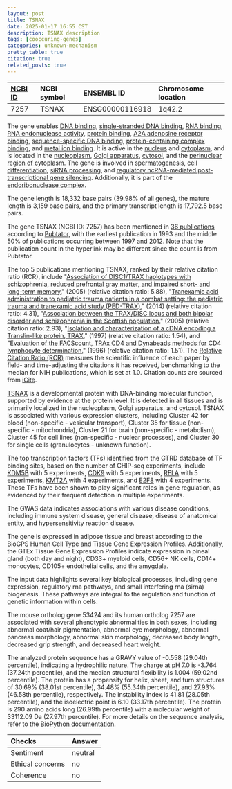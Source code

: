 ```yaml
---
layout: post
title: TSNAX
date: 2025-01-17 16:55 CST
description: TSNAX description
tags: [cooccuring-genes]
categories: unknown-mechanism
pretty_table: true
citation: true
related_posts: true
---
```




| [NCBI ID](https://www.ncbi.nlm.nih.gov/gene/7257) | NCBI symbol | ENSEMBL ID | Chromosome location |
| :-------- | :------- | :-------- | :------- |
| 7257  | TSNAX | ENSG00000116918 | 1q42.2 |



The gene enables [DNA binding](https://amigo.geneontology.org/amigo/term/GO:0003677), [single-stranded DNA binding](https://amigo.geneontology.org/amigo/term/GO:0003697), [RNA binding](https://amigo.geneontology.org/amigo/term/GO:0003723), [RNA endonuclease activity](https://amigo.geneontology.org/amigo/term/GO:0004521), [protein binding](https://amigo.geneontology.org/amigo/term/GO:0005515), [A2A adenosine receptor binding](https://amigo.geneontology.org/amigo/term/GO:0031687), [sequence-specific DNA binding](https://amigo.geneontology.org/amigo/term/GO:0043565), [protein-containing complex binding](https://amigo.geneontology.org/amigo/term/GO:0044877), and [metal ion binding](https://amigo.geneontology.org/amigo/term/GO:0046872). It is active in the [nucleus](https://amigo.geneontology.org/amigo/term/GO:0005634) and [cytoplasm](https://amigo.geneontology.org/amigo/term/GO:0005737), and is located in the [nucleoplasm](https://amigo.geneontology.org/amigo/term/GO:0005654), [Golgi apparatus](https://amigo.geneontology.org/amigo/term/GO:0005794), [cytosol](https://amigo.geneontology.org/amigo/term/GO:0005829), and the [perinuclear region of cytoplasm](https://amigo.geneontology.org/amigo/term/GO:0048471). The gene is involved in [spermatogenesis](https://amigo.geneontology.org/amigo/term/GO:0007283), [cell differentiation](https://amigo.geneontology.org/amigo/term/GO:0030154), [siRNA processing](https://amigo.geneontology.org/amigo/term/GO:0030422), and [regulatory ncRNA-mediated post-transcriptional gene silencing](https://amigo.geneontology.org/amigo/term/GO:0035194). Additionally, it is part of the [endoribonuclease complex](https://amigo.geneontology.org/amigo/term/GO:1902555).


The gene length is 18,332 base pairs (39.98% of all genes), the mature length is 3,159 base pairs, and the primary transcript length is 17,792.5 base pairs.


The gene TSNAX (NCBI ID: 7257) has been mentioned in [36 publications](https://pubmed.ncbi.nlm.nih.gov/?term=%22TSNAX%22) according to [Pubtator](https://academic.oup.com/nar/article/47/W1/W587/5494727), with the earliest publication in 1993 and the middle 50% of publications occurring between 1997 and 2012. Note that the publication count in the hyperlink may be different since the count is from Pubtator.


The top 5 publications mentioning TSNAX, ranked by their relative citation ratio (RCR), include "[Association of DISC1/TRAX haplotypes with schizophrenia, reduced prefrontal gray matter, and impaired short- and long-term memory.](https://pubmed.ncbi.nlm.nih.gov/16275808)" (2005) (relative citation ratio: 5.88), "[Tranexamic acid administration to pediatric trauma patients in a combat setting: the pediatric trauma and tranexamic acid study (PED-TRAX).](https://pubmed.ncbi.nlm.nih.gov/25423534)" (2014) (relative citation ratio: 4.31), "[Association between the TRAX/DISC locus and both bipolar disorder and schizophrenia in the Scottish population.](https://pubmed.ncbi.nlm.nih.gov/15838535)" (2005) (relative citation ratio: 2.93), "[Isolation and characterization of a cDNA encoding a Translin-like protein, TRAX.](https://pubmed.ncbi.nlm.nih.gov/9013868)" (1997) (relative citation ratio: 1.54), and "[Evaluation of the FACScount, TRAx CD4 and Dynabeads methods for CD4 lymphocyte determination.](https://pubmed.ncbi.nlm.nih.gov/8814325)" (1996) (relative citation ratio: 1.51). The [Relative Citation Ratio (RCR)](https://journals.plos.org/plosbiology/article?id=10.1371/journal.pbio.1002541) measures the scientific influence of each paper by field- and time-adjusting the citations it has received, benchmarking to the median for NIH publications, which is set at 1.0. Citation counts are sourced from [iCite](https://icite.od.nih.gov).


[TSNAX](https://www.proteinatlas.org/ENSG00000116918-TSNAX) is a developmental protein with DNA-binding molecular function, supported by evidence at the protein level. It is detected in all tissues and is primarily localized in the nucleoplasm, Golgi apparatus, and cytosol. TSNAX is associated with various expression clusters, including Cluster 42 for blood (non-specific - vesicular transport), Cluster 35 for tissue (non-specific - mitochondria), Cluster 21 for brain (non-specific - metabolism), Cluster 45 for cell lines (non-specific - nuclear processes), and Cluster 30 for single cells (granulocytes - unknown function).


The top transcription factors (TFs) identified from the GTRD database of TF binding sites, based on the number of CHIP-seq experiments, include [KDM5B](https://www.ncbi.nlm.nih.gov/gene/10765) with 5 experiments, [CDK9](https://www.ncbi.nlm.nih.gov/gene/1025) with 5 experiments, [RELA](https://www.ncbi.nlm.nih.gov/gene/5970) with 5 experiments, [KMT2A](https://www.ncbi.nlm.nih.gov/gene/4297) with 4 experiments, and [E2F8](https://www.ncbi.nlm.nih.gov/gene/79733) with 4 experiments. These TFs have been shown to play significant roles in gene regulation, as evidenced by their frequent detection in multiple experiments.



The GWAS data indicates associations with various disease conditions, including immune system disease, general disease, disease of anatomical entity, and hypersensitivity reaction disease.



The gene is expressed in adipose tissue and breast according to the BioGPS Human Cell Type and Tissue Gene Expression Profiles. Additionally, the GTEx Tissue Gene Expression Profiles indicate expression in pineal gland (both day and night), CD33+ myeloid cells, CD56+ NK cells, CD14+ monocytes, CD105+ endothelial cells, and the amygdala.


The input data highlights several key biological processes, including gene expression, regulatory rna pathways, and small interfering rna (sirna) biogenesis. These pathways are integral to the regulation and function of genetic information within cells.


The mouse ortholog gene 53424 and its human ortholog 7257 are associated with several phenotypic abnormalities in both sexes, including abnormal coat/hair pigmentation, abnormal eye morphology, abnormal pancreas morphology, abnormal skin morphology, decreased body length, decreased grip strength, and decreased heart weight.


The analyzed protein sequence has a GRAVY value of -0.558 (29.04th percentile), indicating a hydrophilic nature. The charge at pH 7.0 is -3.764 (37.24th percentile), and the median structural flexibility is 1.004 (59.02nd percentile). The protein has a propensity for helix, sheet, and turn structures of 30.69% (38.01st percentile), 34.48% (55.34th percentile), and 27.93% (46.58th percentile), respectively. The instability index is 41.81 (28.05th percentile), and the isoelectric point is 6.10 (33.17th percentile). The protein is 290 amino acids long (26.99th percentile) with a molecular weight of 33112.09 Da (27.97th percentile). For more details on the sequence analysis, refer to the [BioPython documentation](https://biopython.org/docs/1.75/api/Bio.SeqUtils.ProtParam.html).





| Checks    | Answer |
| :-------- | :------- |
| Sentiment  | neutral   |
| Ethical concerns | no     |
| Coherence    | no    |